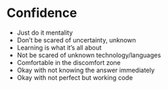 # Confidence

* Just do it mentality
* Don’t be scared of uncertainty, unknown
* Learning is what it’s all about
* Not be scared of unknown technology/languages
* Comfortable in the discomfort zone
* Okay with not knowing the answer immediately
* Okay with not perfect but working code
